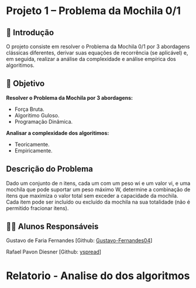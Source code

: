 # Projeto 1 – Problema da Mochila 0/1
## 📌 Introdução

O projeto consiste em resolver o Problema da Mochila 0/1 por 3 abordagens clássicas diferentes, derivar suas equações de recorrência (se aplicável) e, em seguida, realizar a análise da complexidade e análise empírica dos algoritimos.

## 🎯 Objetivo

**Resolver o Problema da Mochila por 3 abordagens:**

- Força Bruta.
- Algoritimo Guloso.
- Programação Dinâmica.

**Analisar a complexidade dos algoritimos:**

- Teoricamente.
- Empiricamente.

## Descrição do Problema

Dado um conjunto de n itens, cada um com um peso wi e um valor vi, e uma mochila que pode
suportar um peso máximo W, determine a combinação de itens que maximiza o valor total sem
exceder a capacidade da mochila. Cada item pode ser incluído ou excluído da mochila na sua
totalidade (não é permitido fracionar itens).

## 👨‍🎓 Alunos Responsáveis
Gustavo de Faria Fernandes [Github: [Gustavo-Fernandes04](https://github.com/Gustavo-Fernandes04)]

Rafael Pavon Diesner [Github: [yspread](https://github.com/yspread)]

# Relatorio - Analise do dos algoritmos
